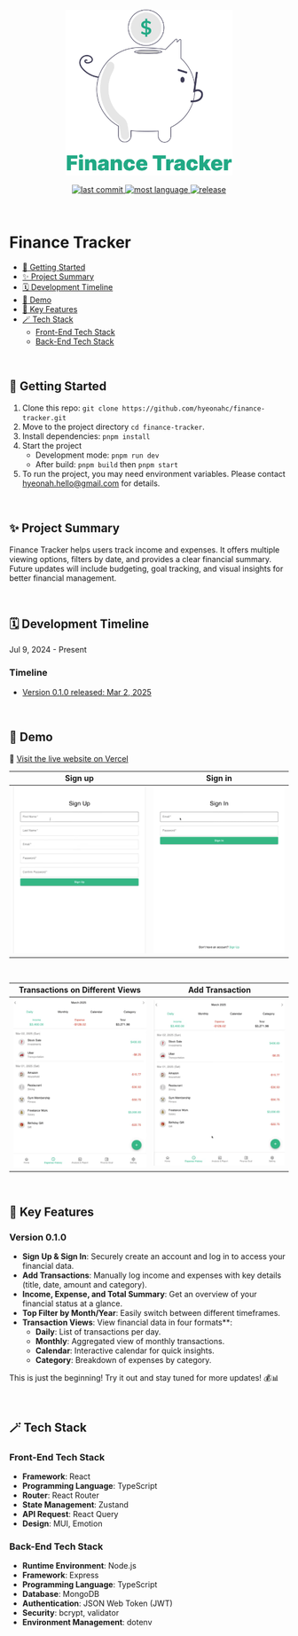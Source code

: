 <br/>

<div align="center"><a href="https://hyeonahc-finance-tracker.vercel.app/" target="_blank"><img src="./README-images/finance-tracker-logo-piggy.svg" width="300px"></div>

<div align="center">

![last commit](https://img.shields.io/github/last-commit/https://github.com/hyeonahc/finance-tracker?color=green)
![most language](https://img.shields.io/github/languages/top/https://github.com/hyeonahc/finance-tracker)
[![release](https://img.shields.io/badge/release-v0.1.0-yellow)](https://github.com/https://github.com/hyeonahc/finance-tracker/tree/main)

</div>

<br/>

# Finance Tracker

- [🚀 Getting Started](#-getting-started)
- [✨ Project Summary](#-project-summary)
- [🗓 Development Timeline](#-development-timeline)
- [👀 Demo](#demo)
- [🔑 Key Features](#-key-features)
- [🪄 Tech Stack](#-tech-stack)
  - [Front-End Tech Stack](#front-end-tech-stack)
  - [Back-End Tech Stack](#back-end-tech-stack)

<br />

## 🚀 Getting Started

1. Clone this repo: `git clone https://github.com/hyeonahc/finance-tracker.git`
2. Move to the project directory `cd finance-tracker`.
3. Install dependencies: `pnpm install`
4. Start the project
   - Development mode: `pnpm run dev`
   - After build: `pnpm build` then `pnpm start`
5. To run the project, you may need environment variables. Please contact [hyeonah.hello@gmail.com](hyeonah.hello@gmail.com) for details.

<br />

## ✨ Project Summary

Finance Tracker helps users track income and expenses. It offers multiple viewing options, filters by date, and provides a clear financial summary. Future updates will include budgeting, goal tracking, and visual insights for better financial management.

<br />

## 🗓 Development Timeline

Jul 9, 2024 - Present

### **Timeline**

- [Version 0.1.0 released: Mar 2, 2025](https://github.com/hyeonahc/finance-tracker/releases/tag/v0.1.0)

<br />

## 👀 Demo

🔗 [Visit the live website on Vercel](https://hyeonahc-finance-tracker.vercel.app)

| Sign up                                 | Sign in                                 |
| --------------------------------------- | --------------------------------------- |
| ![1-signup](./README-images/signup.gif) | ![2-signin](./README-images/signin.gif) |

<br/>

| Transactions on Different Views       | Add Transaction                                           |
| ------------------------------------- | --------------------------------------------------------- |
| ![3-views](./README-images/views.gif) | ![4-add-transaction](./README-images/add-transaction.gif) |

<br/>

## 🔑 Key Features

### Version 0.1.0

- **Sign Up & Sign In**: Securely create an account and log in to access your financial data.
- **Add Transactions**: Manually log income and expenses with key details (title, date, amount and category).
- **Income, Expense, and Total Summary**: Get an overview of your financial status at a glance.
- **Top Filter by Month/Year**: Easily switch between different timeframes.
- **Transaction Views**: View financial data in four formats\*\*:
  - **Daily**: List of transactions per day.
  - **Monthly**: Aggregated view of monthly transactions.
  - **Calendar**: Interactive calendar for quick insights.
  - **Category**: Breakdown of expenses by category.

This is just the beginning! Try it out and stay tuned for more updates! 💰📊

<br/>

## 🪄 Tech Stack

### Front-End Tech Stack

- **Framework**: React
- **Programming Language**: TypeScript
- **Router**: React Router
- **State Management**: Zustand
- **API Request**: React Query
- **Design**: MUI, Emotion

### Back-End Tech Stack

- **Runtime Environment**: Node.js
- **Framework**: Express
- **Programming Language**: TypeScript
- **Database**: MongoDB
- **Authentication**: JSON Web Token (JWT)
- **Security**: bcrypt, validator
- **Environment Management**: dotenv
